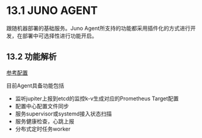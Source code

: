 # 13.1 JUNO AGENT

跟随机器部署的基础服务。Juno Agent所支持的功能都采用插件化的方式进行开发，在部署中可选择性进行功能开启。

## 13.2 功能解析

[参考配置](https://github.com/douyu/juno-agent/blob/master/config/config.toml)

目前Agent具备功能包括

- 监听jupiter上报到etcd的监控k-v生成对应的Prometheus Target配置
- 配置中心配置文件同步
- 服务supervisor或systemd接入状态扫描
- 服务健康检查，心跳上报
- 分布式定时任务worker
